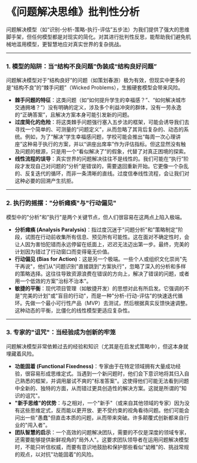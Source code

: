 # 《问题解决思维》批判性分析

问题解决模型（如“识别-分析-策略-执行-评估”五步法）为我们提供了强大的思维脚手架，但任何模型都是对现实的简化。对其进行批判性反思，能帮助我们避免机械地滥用模型，更智慧地应对真实世界的复杂挑战。

---

### 1. 模型的陷阱：当“结构不良问题”伪装成“结构良好问题”

问题解决模型对于“结构良好”的问题（如策划春游）极为有效，但现实中更多的是“结构不良”的“棘手问题”（Wicked Problems），生搬硬套模型会带来风险。

* **棘手问题的特征**：这类问题（如“如何提升学生的幸福感？”、“如何解决城市交通拥堵？”）没有明确的定义，涉及多个利益冲突的群体，没有一劳永逸的“正确答案”，且解决方案本身可能引发新的问题。
* **过度简化的危险**：将这类棘手问题强行塞入五步法的框架，可能会诱导我们去寻找一个简单的、可测量的“问题定义”，从而忽略了其背后复杂的、动态的系统。例如，为了“解决”学生幸福感问题，学校可能会推出“每周一次心理讲座”这种易于执行的方案，并以“讲座出席率”作为评估指标。但这显然没有触及问题的根源，只是用一个“看似解决了”的假象，代替了对真正困境的探索。
* **线性流程的误导**：真实世界的问题解决往往不是线性的。我们可能在“执行”阶段才发现自己对问题的“分析”是错误的，需要退回重新开始。它更像一个杂乱的、反复迭代的循环，而非一条清晰的直线。过度信奉线性流程，会让我们对这种必要的回溯产生抗拒。

---

### 2. 执行的摇摆："分析瘫痪"与"行动偏见"

模型中的"分析"和"执行"是两个关键节点，但人们很容易在这两点上陷入极端。

* **分析瘫痪 (Analysis Paralysis)**：指过度沉迷于"问题分析"和"策略制定"阶段，试图在行动前收集所有信息、预见所有可能性。这在面对不确定性时，会让人因为害怕犯错而永远停留在纸面上，迟迟无法迈出第一步。最终，完美的计划因为错过了行动窗口而变得毫无价值。
* **行动偏见 (Bias for Action)**：这是另一个极端。一些个人或组织文化崇尚"先干再说"，他们从"问题识别"直接跳到"方案执行"，忽略了深入的分析和多样的策略选择。这往往导致资源浪费在错误的方向上，解决了错误的问题，或者用一个低效的方案"治标不治本"。
* **敏捷的平衡**：现代项目管理（如敏捷开发）的思想对此有所启发。它强调的不是"完美的计划"或"盲目的行动"，而是一种"分析-行动-评估"的快速迭代循环。先做一个最小可行性产品（MVP）去测试，然后根据真实反馈快速调整。这种动态的平衡，比僵化的线性模型更适应复杂性。

---

### 3. 专家的"诅咒"：当经验成为创新的牢笼

问题解决模型非常依赖过去的经验和知识（尤其是在启发式策略中），但这本身就埋藏着风险。

* **功能固着 (Functional Fixedness)**：专家由于在特定领域拥有大量成功经验，很容易形成思维定式。当遇到一个新问题时，他们会下意识地将其归入自己熟悉的框架，并调用屡试不爽的"标准答案"。这使得他们可能无法看到问题中全新的、独特的方面，从而错过更具创造性的解决方案。这就是所谓的"知识的诅咒"。
* **"新手思维"的优势**：与之相对，一个"新手"（或来自其他领域的专家）因为没有这些思维定式，反而能以更开放、更不受约束的视角看待问题。他们可能会问出一些"愚蠢"但直击本质的问题，从而带来突破。许多颠覆式创新都来自行业的"闯入者"。
* **团队智慧的启示**：一个高效的问题解决团队，需要的不仅是深度的领域专家，还需要能够提供新鲜视角的"局外人"。这要求团队领导者在运用问题解决模型时，不能只听信权威，而要有意识地鼓励和保护那些看似"幼稚"的、挑战常规的观点，以对抗"功能固着"的风险。
